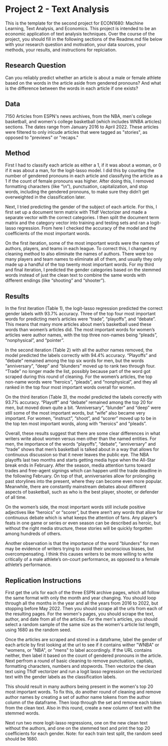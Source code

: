 # Project 2 - Text Analysis
This is the template for the second project for ECON1680: Machine Learning, Text Analysis, and Economics. This project is intended to be an economic application of text analysis techniques. Over the course of the project, you should fill in the following sections of the Readme.md file below with your research question and motivation, your data sources, your methods, your results, and instructions for replciation. 

## Research Question
Can you reliably predict whether an article is about a male or female athlete based on the words in the article aside from gendered pronouns? And what is the difference between the words in each article if one exists?

## Data
7150 Articles from ESPN's news archives, from the NBA, men's college basketball, and women's college basketball (which includes WNBA articles) sections. The dates range from January 2016 to April 2022. These articles were filtered to only inlcude articles that were tagged as "stories", as opposed to "previews" or "recaps."

## Method
First I had to classify each article as either a 1, if it was about a woman, or 0 if it was about a man, for the logit-lasso model. I did this by counting the number of gendered pronouns in each article and classifying the article as a 1 if the count of female pronouns was higher. After doing this, I removed formatting characters (like “\n”), punctuation, capitalization, and stop words, including the gendered pronouns, to make sure they didn’t get overweighted in the classification later. 

Next, I tried predicting the gender of the subject of each article. For this, I first set up a document term matrix with Tfidf Vectorizer and made a separate vector with the correct categories. I then split the document term matrix and the category vector into training and testing sets and ran a logit-lasso regression. From here I checked the accuracy of the model and the coefficients of the most important words.

On the first iteration, some of the most important words were the names of authors, players, and teams in each league. To correct this, I changed my cleaning method to also eliminate the names of authors. There were too many players and team names to eliminate all of them, and usually they only made up a handful of the top twenty most important words. For my third and final iteration, I predicted the gender categories based on the stemmed words instead of just the clean text to combine the same words with different endings (like “shooting” and “shooter”).


## Results
In the first iteration (Table 1), the logit-lasso regression predicted the correct gender labels with 93.7% accuracy. Three of the top four most important words for predicting men’s articles were “trade”, “playoffs”, and “debate”. This means that many more articles about men’s basketball used these words than women’s articles did. The most important words for women’s articles were author names, with the top three non-names being “pleads”, “nonphysical”, and “pointer”. 

In the second iteration (Table 2) with all the author names removed, the model predicted the labels correctly with 94.4% accuracy. “Playoffs” and “debate” remained among the top six words for men, but the words “anniversary”, “deep” and “blunders” moved up to rank two through four. “Trade” no longer made the list, possibly because part of the word got scraped during this round of cleaning. For the women’s articles, the top non-name words were “heroics”, “pleads”, and “nonphysical”, and they all ranked in the top four most important words overall for women.

On the third iteration (Table 3), the model predicted the labels correctly with 93.7% accuracy. “Playoff” and “debate” remained among the top 20 for men, but moved down quite a bit. “Anniversary”, “blunder” and “deep” were still some of the most important words, but “wife” also became very important. For women, “instruct”, “shoot”, and “scorer” moved up to be in the top ten most important words, along with “heroics” and “pleads”.

Overall, these results suggest that there are some clear differences in what writers write about women versus men other than the named entities. For men, the importance of the words “playoffs”, “debate”, “anniversary” and “trade” shows that men’s basketball is talked about in a way that allows for continuous discussion so that it never leaves the public eye. The NBA playoffs last two months and starts getting media hype when the All-Star break ends in February. After the season, media attention turns toward trades and free-agent signings which can happen until the trade deadline in the following February. On top of that, anniversaries allow for prolonging past storylines into the present, where they can become even more popular. Meanwhile, there are constantly mainstream debates about different aspects of basketball, such as who is the best player, shooter, or defender of all time. 

On the women’s side, the most important words still include positive adjectives like “heroics” or “scorer”, but there aren’t any words that allow for continuous debate which is what keeps the attention of fans. Any player’s feats in one game or series or even season can be described as heroic, but without the right media structure, these stories will be quickly forgotten among hundreds of others. 

Another observation is that the importance of the word “blunders” for men may be evidence of writers trying to avoid their unconscious biases, but overcompensating. I think this causes writers to be more willing to write critically of a male athlete’s on-court performance, as opposed to a female athlete’s performance.


## Replication Instructions
First get the urls for each of the three ESPN archive pages, which all follow the same format with only the month and year changing. You should loop through all the months in the year and all the years from 2016 to 2022, but stopping before May 2022. Then you should scrape all the urls from each of the resulting pages. For the women's pages, you should scrape the text, author, and date from all of the articles. For the men's articles, you should select a random sample of the same size as the women's article list length, using 1680 as the random seed. 

Once the articles are scraped and stored in a dataframe, label the gender of each article by first looking at the url to see if it contains wither "WNBA" or "womens, or "NBA", or "mens" to label accordingly. If the URL contains neither, then label it based on the count of gendered pronouns in the article. Next perfrom a round of basic cleaning to remove punctuation, captials, formatting characters, numbers and stopwords. Then vectorize the clean text using Tfidf vectorizer and run a logit lasso regression on the vectorized text with the gender labels as the classification labels. 

This should result in many authors being present in the women's top 20 most important words. To fix this, do another round of cleaning and remove author names by creating a set of author name tokens from the author column of the dataframe. Then loop through the set and remove each token from the clean text. Also in this round, create a new column of text with the stemmed words.

Next run two more logit-lasso regressions, one on the new clean text without the authors, and one on the stemmed text and print the top 20 coefficients for each gender. Note: for each train test split, the random seed should be 1680.
